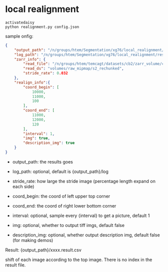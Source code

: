 # local realignment

```shell
activatedaisy
python realignment.py config.json
```

sample onfig:
```json
{
    "output_path": "/n/groups/htem/Segmentation/xg76/local_realignment/result",
    "log_path": "/n/groups/htem/Segmentation/xg76/local_realignment/result/log",
    "zarr_info": {
        "read_file": "/n/groups/htem/temcagt/datasets/cb2/zarr_volume/cb2_v3.zarr",
        "read_ds": "volumes/raw_mipmap/s2_rechunked",
        "stride_rate": 0.032
    },
    "realign_info":{
        "coord_begin": [
            10000,
            11000,
            100
        ],
        "coord_end": [
            11000,
            12000,
            120
        ],
        "interval": 1,
        "img": true,
        "description_img": true
    }
}
```
- output_path: the results goes

- log_path: optional, default is {output_path}/log

- stride_rate: how large the stride image (percentage length expand on each side)

- coord_begin: the coord of left upper top corner

- coord_end: the coord of right lower bottom corner

- interval: optional, sample every {interval} to get a picture, default 1

- img: optional, whether to output tiff imgs, default false

- description_img: optional, whether output description img, default false (for making demos)

Result: {output_path}/xxxx.result.csv

shift of each image according to the top image. There is no index in the result file.